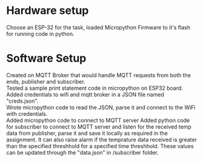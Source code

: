# Hardware setup
Choose an ESP-32 for the task, loaded Micropython Firmware to it's flash for running code in python.  
# Software Setup
Created on MQTT Broker that would handle MQTT requests from both the ends, publisher and subscriber.  
Tested a sample print statement code in micropython on ESP32 board.  
Added credentials to wifi and mqtt broker in a JSON file named "creds.json".  
Wrote micropython code to read the JSON, parse it and connect to the WiFi with credentials.  
Added micropython code to connect to MQTT server
Added python code for subscriber to connect to MQTT server and listen for the received temp data from publisher, parse it and save it locally as required in the assignment. It can also raise alarm if the temprature data received is greater than the specified threshhold for a specified time threshhold. These values can be updated through the "data.json" in /subscriber folder.  
